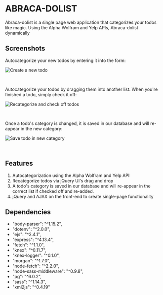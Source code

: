 # ABRACA-DOLIST

Abraca-dolist is a single page web application that categorizes your todos like magic. Using the Alpha Wolfram and Yelp APIs, Abraca-dolist dynamically 

## Screenshots

Autocategorize your new todos by entering it into the form:

![Create a new todo](https://github.com/lavieenrosy/abraca-dolist/blob/feature/screenshots/docs/create-todo.gif?raw=true)

<br/>

Autocategorize your todos by dragging them into another list. When you're finished a todo, simply check it off:

![Recategorize and check off todos](https://github.com/lavieenrosy/abraca-dolist/blob/feature/screenshots/docs/recategorize-and-check.gif?raw=true)

<br/>

Once a todo's category is changed, it is saved in our database and will re-appear in the new category:

![Save todo in new category](https://github.com/lavieenrosy/abraca-dolist/blob/feature/screenshots/docs/save-category.gif?raw=true)

<br/>

## Features

1. Autocategorization using the Alpha Wolfram and Yelp API
2. Recategorize todos via jQuery UI's drag and drop 
3. A todo's category is saved in our database and will re-appear in the correct list if checked off and re-added.
4. jQuery and AJAX on the front-end to create single-page functionality

## Dependencies

- "body-parser": "^1.15.2",
- "dotenv": "^2.0.0",
- "ejs": "^2.4.1",
- "express": "^4.13.4",
- "fetch": "^1.1.0",
- "knex": "^0.11.7",
- "knex-logger": "^0.1.0",
- "morgan": "^1.7.0",
- "node-fetch": "^2.2.0",
- "node-sass-middleware": "^0.9.8",
- "pg": "^6.0.2",
- "sass": "^1.14.3",
- "xml2js": "^0.4.19"
